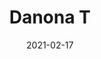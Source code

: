---
title: "Danona T"
image_primary: "img/DANONA_Mesa_Mini_11.jpg"
description: "Danona%20is%20the%20collection%20which%20best%20has%20been%20adapted%20to%20the%20changes%20in%20Bover.%20It%20has%20been%20present%20from%20the%20very%20beginning%2C%20a%20contemporaneous%20and%20timeless%20product%20adaptable%20to%20any%20environment.%20Danona%20is%20a%20product%20which%20can%20be%20customized%20and%20has%20a%20good%20quality-price%20balance."
designer: "Joana Bover"
tags: 
  - "Bover"
  - "Indoor"
  - "Table"
  - "Pendant"
  - "Floor"
  - "Indoor Lamps"
href: "https://www.bover.es/en/lamp/danona-mesa/"
category: "indoor-lamps"
subtitle: ""
manufacturer: "Bover"
slug: "/manufacturers/bover/indoor-lamps/joana-bover-danona-t"
date: "2021-02-17"
---